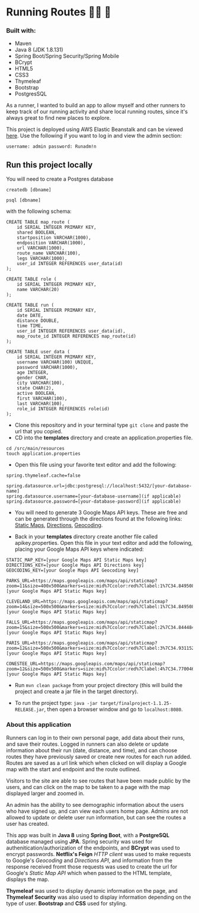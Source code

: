 
# Running Routes 🏃‍♀️ :runner:

### Built with:

* Maven
* Java 8 (JDK 1.8.131)
* Spring Boot/Spring Security/Spring Mobile
* BCrypt
* HTML5
* CSS3
* Thymeleaf
* Bootstrap
* PostgresSQL

As a runner, I wanted to build an app to allow myself and other runners to keep track of our running activity and share local running routes, since it's always great to find new places to explore. 

This project is deployed using AWS Elastic Beanstalk and can be viewed [here](http://runninglog-env.3npbd4agqq.us-east-2.elasticbeanstalk.com/). Use the following if you want to log in and view the admin section: 

`username: admin password: Runadm!n`

## Run this project locally

You will need to create a Postgres database 

`createdb [dbname]`

`psql [dbname]`

with the following schema:

```
CREATE TABLE map_route (
    id SERIAL INTEGER PRIMARY KEY,
    shared BOOLEAN,
    startposition VARCHAR(1000),
    endposition VARCHAR(1000),
    url VARCHAR(1000),
    route_name VARCHAR(100),
    legs VARCHAR(1000),
    user_id INTEGER REFERENCES user_data(id)
);

CREATE TABLE role (
    id SERIAL INTEGER PRIMARY KEY, 
    name VARCHAR(20)
);

CREATE TABLE run (
    id SERIAL INTEGER PRIMARY KEY, 
    date DATE,
    distance DOUBLE,
    time TIME,
    user_id INTEGER REFERENCES user_data(id),
    map_route_id INTEGER REFERENCES map_route(id)
);

CREATE TABLE user_data (
    id SERIAL INTEGER PRIMARY KEY, 
    username VARCHAR(100) UNIQUE,
    password VARCHAR(1000),
    age INTEGER,
    gender CHAR,
    city VARCHAR(100),
    state CHAR(2),
    active BOOLEAN,
    first VARCHAR(100),
    last VARCHAR(100),
    role_id INTEGER REFERENCES role(id)
);
```

* Clone this repository and in your terminal type `git clone` and paste the url that you copied. 
* CD into the **templates** directory and create an application.properties file.
 
 ```
cd /src/main/resources
touch application.properties
```
* Open this file using your favorite text editor and add the following:

```
spring.thymeleaf.cache=false

spring.datasource.url=jdbc:postgresql://localhost:5432/[your-database-name]
spring.datasource.username=[your-database-username](if applicable)
spring.datasource.password=[your-database-password](if applicable)
```
 
 * You will need to generate 3 Google Maps API keys. These are free and can be generated through the directions found at the following links: [Static Maps](https://developers.google.com/maps/documentation/static-maps/), [Directions](https://developers.google.com/maps/documentation/directions/), [Geocoding](https://developers.google.com/maps/documentation/geocoding/start).
 
 * Back in your **templates** directory create another file called apikey.properties. Open this file in your text editor and add the following, placing your Google Maps API keys where indicated:
 
 ```
STATIC_MAP_KEY=[your Google Maps API Static Maps key]
DIRECTIONS_KEY=[your Google Maps API Directions key]
GEOCODING_KEY=[your Google Maps API Geocoding key]

PARKS_URL=https://maps.googleapis.com/maps/api/staticmap?zoom=11&size=400x500&markers=size:mid%7Ccolor:red%7Clabel:1%7C34.8495083,-82.384894&markers=size:mid%7Ccolor:red%7Clabel:2%7C34.8444847,-82.40111550000002&markers=size:mid%7Ccolor:red%7Clabel:4%7C34.9311528,-82.36975679999999&markers=size:mid%7Ccolor:red%7Clabel:3%7C34.7700466,-82.3492679&key=[your Google Maps API Static Maps key]

CLEVELAND_URL=https://maps.googleapis.com/maps/api/staticmap?zoom=14&size=500x500&markers=size:mid%7Ccolor:red%7Clabel:1%7C34.8495083,-82.384894&key=[your Google Maps API Static Maps key]

FALLS_URL=https://maps.googleapis.com/maps/api/staticmap?zoom=15&size=500x500&markers=size:mid%7Ccolor:red%7Clabel:2%7C34.8444847,-82.40111550000002&key=[your Google Maps API Static Maps key]

PARIS_URL=https://maps.googleapis.com/maps/api/staticmap?zoom=12&size=500x500&markers=size:mid%7Ccolor:red%7Clabel:3%7C34.9311528,-82.36975679999999&key=[your Google Maps API Static Maps key]

CONESTEE_URL=https://maps.googleapis.com/maps/api/staticmap?zoom=12&size=500x500&markers=size:mid%7Ccolor:red%7Clabel:4%7C34.7700466,-82.3492679&key=[your Google Maps API Static Maps key]

``` 
 
* Run `mvn clean package` from your project directory (this will build the project and create a jar file in the target directory).


* To run the project type: `java -jar target/finalproject-1.1.25-RELEASE.jar`, then open a browser window and go to `localhost:8080`.

### About this application

Runners can log in to their own personal page, add data about their runs, and save their routes. Logged in runners can also delete or update information about their run (date, distance, and time), and can choose routes they have previously saved or create new routes for each run added. Routes are saved as a url link which when clicked on will display a Google map with the start and endpoint and the route outlined.

Visitors to the site are able to see routes that have been made public by the users, and can click on the map to be taken to a page with the map displayed larger and zoomed in.

An admin has the ability to see demographic information about the users who have signed up, and can view each users home page. Admins are not allowed to update or delete user run information, but can see the routes a user has created.

This app was built in **Java 8** using **Spring Boot**, with a **PostgreSQL** database managed using **JPA**. Spring security was used for authenitication/authorization of the endpoints, and **BCrypt** was used to encrypt passwords.  **Netflix's Feign** *HTTP client* was used to make requests to Google's *Geocoding* and *Directions API*, and information from the response received fromt those requests was used to create the url for Google's *Static Map API* which when passed to the HTML template, displays the map. 

**Thymeleaf** was used to display dynamic information on the page, and **Thymeleaf Security** was also used to display information depending on the type of user. **Bootstrap** and **CSS** used for styling.



 
 
 
 